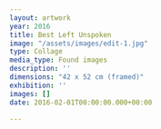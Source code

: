 ```yaml
---
layout: artwork
year: 2016
title: Best Left Unspoken
image: "/assets/images/edit-1.jpg"
type: Collage
media_type: Found images
description: ''
dimensions: "​42 x 52 cm (framed)"
exhibition: ''
images: []
date: 2016-02-01T00:00:00.000+00:00

---
```

